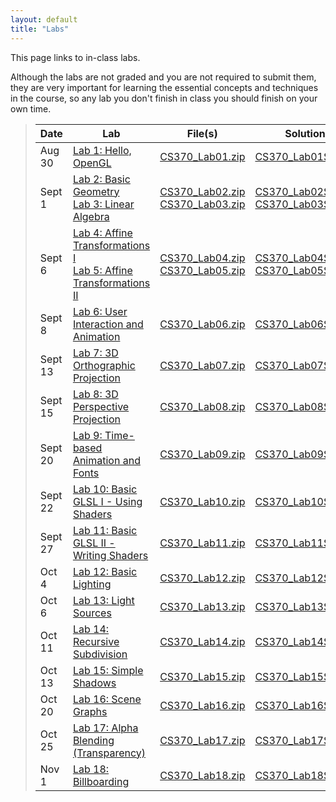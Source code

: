 ```yaml
---
layout: default
title: "Labs"
---
```


This page links to in-class labs.

Although the labs are not graded and you are not required to submit them, they are very important for learning the essential concepts and techniques in the course, so any lab you don't finish in class you should finish on your own time.

>  Date   | Lab | File(s) | Solution |
> ------- | --- | ------- | -------- |
> Aug 30  | [Lab 1: Hello, OpenGL](lab01.html) | [CS370_Lab01.zip](src/CS370_Lab01.zip) | [CS370_Lab01Sol.zip](sol/CS370_Lab01Sol.zip)
> Sept 1  | [Lab 2: Basic Geometry](lab02.html) <br /> [Lab 3: Linear Algebra](lab03.html)| [CS370_Lab02.zip](src/CS370_Lab02.zip) <br /> [CS370_Lab03.zip](src/CS370_Lab03.zip)| [CS370_Lab02Sol.zip](sol/CS370_Lab02Sol.zip) <br /> [CS370_Lab03Sol.zip](sol/CS370_Lab03Sol.zip)
> Sept 6  | [Lab 4: Affine Transformations I](lab04.html) <br /> [Lab 5: Affine Transformations II](lab05.html)| [CS370_Lab04.zip](src/CS370_Lab04.zip) <br /> [CS370_Lab05.zip](src/CS370_Lab05.zip)| [CS370_Lab04Sol.zip](sol/CS370_Lab04Sol.zip) <br /> [CS370_Lab05Sol.zip](sol/CS370_Lab05Sol.zip)
> Sept 8  | [Lab 6: User Interaction and Animation](lab06.html) | [CS370_Lab06.zip](src/CS370_Lab06.zip) | [CS370_Lab06Sol.zip](sol/CS370_Lab06Sol.zip)
> Sept 13 | [Lab 7: 3D Orthographic Projection](lab07.html) | [CS370_Lab07.zip](src/CS370_Lab07.zip) | [CS370_Lab07Sol.zip](sol/CS370_Lab07Sol.zip)
> Sept 15 | [Lab 8: 3D Perspective Projection](lab08.html) | [CS370_Lab08.zip](src/CS370_Lab08.zip) | [CS370_Lab08Sol.zip](sol/CS370_Lab08Sol.zip)
> Sept 20 | [Lab 9: Time-based Animation and Fonts](lab09.html) | [CS370_Lab09.zip](src/CS370_Lab09.zip) | [CS370_Lab09Sol.zip](sol/CS370_Lab09Sol.zip)
> Sept 22 | [Lab 10: Basic GLSL I - Using Shaders](lab10.html) | [CS370_Lab10.zip](src/CS370_Lab10.zip) | [CS370_Lab10Sol.zip](sol/CS370_Lab10Sol.zip)
> Sept 27 | [Lab 11: Basic GLSL II - Writing Shaders](lab11.html) | [CS370_Lab11.zip](src/CS370_Lab11.zip) | [CS370_Lab11Sol.zip](sol/CS370_Lab11Sol.zip)
> Oct 4   | [Lab 12: Basic Lighting](lab12.html) | [CS370_Lab12.zip](src/CS370_Lab12.zip) | [CS370_Lab12Sol.zip](sol/CS370_Lab12Sol.zip)
> Oct 6   | [Lab 13: Light Sources](lab13.html) | [CS370_Lab13.zip](src/CS370_Lab13.zip) | [CS370_Lab13Sol.zip](sol/CS370_Lab13Sol.zip)
> Oct 11  | [Lab 14: Recursive Subdivision](lab14.html) | [CS370_Lab14.zip](src/CS370_Lab14.zip) | [CS370_Lab14Sol.zip](sol/CS370_Lab14Sol.zip)
> Oct 13  | [Lab 15: Simple Shadows](lab15.html) | [CS370_Lab15.zip](src/CS370_Lab15.zip) | [CS370_Lab15Sol.zip](sol/CS370_Lab15Sol.zip)
> Oct 20  | [Lab 16: Scene Graphs](lab16.html) | [CS370_Lab16.zip](src/CS370_Lab16.zip) | [CS370_Lab16Sol.zip](sol/CS370_Lab16Sol.zip)
> Oct 25  | [Lab 17: Alpha Blending (Transparency)](lab17.html) | [CS370_Lab17.zip](src/CS370_Lab17.zip) | [CS370_Lab17Sol.zip](sol/CS370_Lab17Sol.zip)
> Nov 1   | [Lab 18: Billboarding](lab18.html) | [CS370_Lab18.zip](src/CS370_Lab18.zip) | [CS370_Lab18Sol.zip](sol/CS370_Lab18Sol.zip)

<!--
> Nov 3   | [Lab 18: Billboarding](lab18.html) | [CS370_Lab18.zip](src/CS370_Lab18.zip) | [CS370_Lab18Sol.zip](sol/CS370_Lab18Sol.zip)
> Nov 8   | [Lab 19: Texture Mapping](lab19.html) | [CS370_Lab19.zip](src/CS370_Lab19.zip) | [CS370_Lab19Sol.zip](sol/CS370_Lab19Sol.zip)
> Nov 10  | [Lab 20: Environment Mapping](lab20.html) | [CS370_Lab20.zip](src/CS370_Lab20.zip) | [CS370_Lab20Sol.zip](sol/CS370_Lab20Sol.zip)
> Nov 15  | [Lab 21: Multitexturing](lab21.html) | [CS370_Lab21.zip](src/CS370_Lab21.zip) | [CS370_Lab21Sol.zip](sol/CS370_Lab21Sol.zip)
> Nov 17  | [Lab 22: Bumpmapping](lab22.html) | [CS370_Lab22.zip](src/CS370_Lab22.zip) | [CS370_Lab22Sol.zip](sol/CS370_Lab22Sol.zip)
> Nov 22  | [Lab Mobile: OpenGL-ES on Android](labmobile.html) | [CS370_LabMobile.zip](src/CS496_lab17.zip) |
-->